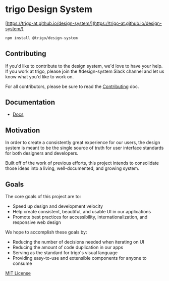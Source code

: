 # trigo Design System

[https://trigo-at.github.io/design-system/](https://trigo-at.github.io/design-system/)

```sh
npm install @trigo/design-system
```

## Contributing

If you'd like to contribute to the design system, we'd love to have your help.
If you work at trigo, please join the #design-system Slack channel and let us know what you'd like to work on.

For all contributors, please be sure to read the [Contributing](Contributing.md) doc.

## Documentation

-   [Docs][site]

## Motivation

In order to create a consistently great experience for our users,
the design system is meant to be the single source of truth for user interface standards
for both designers and developers.

Built off of the work of previous efforts, this project intends
to consolidate those ideas into a living, well-documented, and growing system.

## Goals

The core goals of this project are to:

-   Speed up design and development velocity
-   Help create consistent, beautiful, and usable UI in our applications
-   Promote best practices for accessibility, internationalization, and responsive web design

We hope to accomplish these goals by:

-   Reducing the number of decisions needed when iterating on UI
-   Reducing the amount of code duplication in our apps
-   Serving as the standard for trigo's visual language
-   Providing easy-to-use and extensible components for anyone to consume

[site]: https://trigo-at.github.io/design-system/

[MIT License](LICENSE.md)
